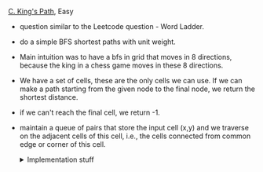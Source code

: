 
[C. King's Path](https://codeforces.com/contest/242/problem/C), Easy

- question similar to the Leetcode question - Word Ladder.
- do a simple BFS shortest paths with unit weight.
- Main intuition was to have a bfs in grid that moves in 8 directions, because the king in a chess game moves in these 8 directions.
- We have a set of cells, these are the only cells we can use. If we can make a path starting from the given node to the final node, we return the shortest distance.
- if we can't reach the final cell, we return -1.
- maintain a queue of pairs that store the input cell (x,y) and we traverse on the adjacent cells of this cell, i.e., the cells connected from common edge or corner of this cell.

   <details>
    	 <summary> Implementation stuff </summary> <br>

  ```cpp
    #include<bits/stdc++.h>
    using namespace std;
    #define ll long long int
    #define lld long double
    #define pii pair<ll,ll>
    #define vi  vector<ll>
    #define vii vector<pii>
    #define vvi vector<vector<ll>> 
    #define fast ios_base::sync_with_stdio(0);cin.tie(0);cout.tie(0);
    const ll MOD = 1e9 + 7;
    const ll N = 1e8;
    const ll M = 1e12 + 10;
    const ll inf = 1e9;
     
    int dx[8] = {0, 1, 0, -1, 1, -1, 1, -1};
    int dy[8] = {1, 0, -1, 0, 1, 1, -1, -1};
     
    ll solve(){
        ll x0, y0, x1, y1;
        cin >> x0 >> y0 >> x1 >> y1;
     
        map<pii, ll> in;
     
        ll n;   cin >> n;
        while(n--){
            ll r, a, b;     cin >> r >> a >> b;
            for (ll i = a; i<=b; i++){
                in[{r, i}]++;
            }
        }
     
        if (in.find({x1, y1}) == in.end())  return -1;
        else{
            queue<pii> bfs;
            bfs.push({x0, y0});
            ll ct = 0;
            bool found = false;
     
            while(!bfs.empty()){
                ct++;
                ll n = bfs.size();
                while(n--){
                    pii i = bfs.front();    bfs.pop();
                    ll x = i.first, y = i.second;
                    for (int j = 0; j<8; j++){
                        ll nx = x + dx[j], ny = y + dy[j];
                        if ((nx>=0 and nx<inf) and (ny>=0 and ny<inf)){
     
                            if (nx == x1 and ny == y1){
                                return ct;
                            }
     
                            if (in[{nx, ny}] > 0){
                                bfs.push({nx, ny});
                                in[{nx, ny}] --;
                            }
     
                        }
                    }
                }
            }
     
        }
     
        return -1;
    }
     
     
    int main(){
        fast;
     
        ll ans = solve();
        cout << ans << '\n';
     
        return 0;
    }
  ```

  </details>
    

